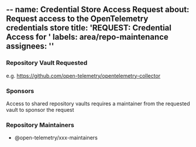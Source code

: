 --
name: Credential Store Access Request
about: Request access to the OpenTelemetry credentials store
title: 'REQUEST: Credential Access for <USERNAME>'
labels: area/repo-maintenance
assignees: ''
---

<!-- Please remember to change the title of this issue by replacing
 <USERNAME> with the actual github username -->

### Repository Vault Requested

e.g. https://github.com/open-telemetry/opentelemetry-collector

### Sponsors

Access to shared repository vaults requires a maintainer
from the requested vault to sponsor the request

### Repository Maintainers

<!-- Tag the current maintainers team here to make them aware of the request. -->

- @open-telemetry/xxx-maintainers
